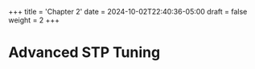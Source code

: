 +++
title = 'Chapter 2'
date = 2024-10-02T22:40:36-05:00
draft = false
weight = 2
+++
# **Advanced STP Tuning**